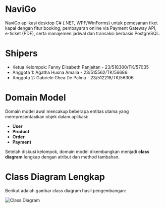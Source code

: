 # NaviGo
NaviGo aplikasi desktop C# (.NET, WPF/WinForms) untuk pemesanan tiket kapal dengan fitur booking, pembayaran online via Payment Gateway API, e-ticket (PDF), serta manajemen jadwal dan transaksi berbasis PostgreSQL.

# Shipers
- Ketua Kelompok: Fanny Elisabeth Panjaitan - 23/518300/TK/57035
- Anggota 1: Agatha Husna Amalia - 23/515562/TK/56686
- Anggota 2: Gabriele Ghea De Palma - 23/512218/TK/56306

# Domain Model
Domain model awal mencakup beberapa entitas utama yang merepresentasikan objek dalam aplikasi:

- **User**
- **Product**
- **Order**
- **Payment**

Setelah diskusi kelompok, domain model dikembangkan menjadi **class diagram** lengkap dengan atribut dan method tambahan.


# Class Diagram Lengkap
Berikut adalah gambar class diagram hasil pengembangan:

![Class Diagram](class_diagram.png)  

